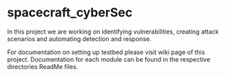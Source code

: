 # spacecraft_cyberSec
In this project we are working on identifying vulnerabilities, creating attack scenarios and automating detection and response.

For documentation on setting up testbed please visit wiki page of this project. Documentation for each module can be found in the respective directories ReadMe files.
